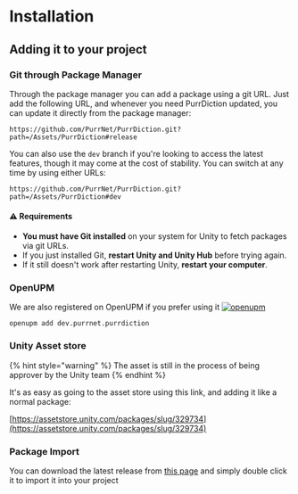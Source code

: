 # Installation

## Adding it to your project

### **Git through Package Manager**

Through the package manager you can add a package using a git URL. Just add the following URL, and whenever you need PurrDiction updated, you can update it directly from the package manager:

```clike
https://github.com/PurrNet/PurrDiction.git?path=/Assets/PurrDiction#release
```

You can also use the `dev` branch if you're looking to access the latest features, though it may come at the cost of stability. You can switch at any time by using either URLs:&#x20;

```clike
https://github.com/PurrNet/PurrDiction.git?path=/Assets/PurrDiction#dev
```

#### ⚠️ Requirements

* **You must have Git installed** on your system for Unity to fetch packages via git URLs.
* If you just installed Git, **restart Unity and Unity Hub** before trying again.
* If it still doesn't work after restarting Unity, **restart your computer**.

### **OpenUPM**

We are also registered on OpenUPM if you prefer using it [![openupm](https://img.shields.io/npm/v/dev.purrnet.purrdiction?label=openupm\&registry_uri=https://package.openupm.com)](https://openupm.com/packages/dev.purrnet.purrdiction/)

```shell
openupm add dev.purrnet.purrdiction
```

### **Unity Asset store**

{% hint style="warning" %}
The asset is still in the process of being approver by the Unity team
{% endhint %}

It's as easy as going to the asset store using this link, and adding it like a normal package:

[https://assetstore.unity.com/packages/slug/329734](https://assetstore.unity.com/packages/slug/329734)

### **Package Import**&#x20;

You can download the latest release from [this page](https://github.com/PurrNet/PurrDiction/releases) and simply double click it to import it into your project
